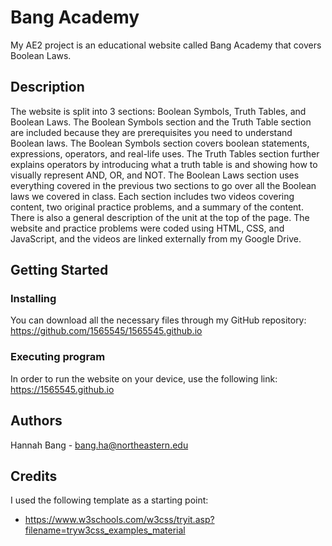# Bang Academy

My AE2 project is an educational website called Bang Academy that covers Boolean Laws.

## Description

The website is split into 3 sections: Boolean Symbols, Truth Tables, and Boolean Laws. The Boolean Symbols section and the Truth Table section are included because they are
prerequisites you need to understand Boolean laws. The Boolean Symbols section covers boolean statements, expressions, operators, and real-life uses. The Truth Tables section 
further explains operators by introducing what a truth table is and showing how to visually represent AND, OR, and NOT. The Boolean Laws section uses everything covered in the 
previous two sections to go over all the Boolean laws we covered in class. Each section includes two videos covering content, two original practice problems, and a summary of the content. 
There is also a general description of the unit at the top of the page. The website and practice problems were coded using HTML, CSS, and JavaScript, and the videos are linked externally 
from my Google Drive. 

## Getting Started

### Installing

You can download all the necessary files through my GitHub repository: https://github.com/1565545/1565545.github.io

### Executing program

In order to run the website on your device, use the following link: https://1565545.github.io

## Authors

Hannah Bang - bang.ha@northeastern.edu

## Credits

I used the following template as a starting point:
* https://www.w3schools.com/w3css/tryit.asp?filename=tryw3css_examples_material
